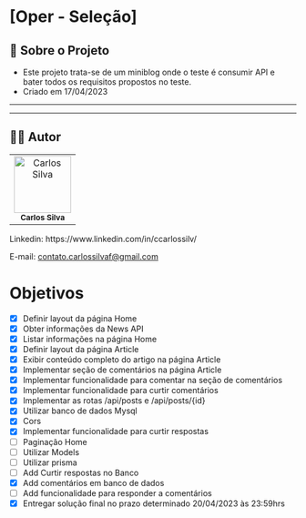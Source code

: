 # [Oper - Seleção]

## :page_facing_up: Sobre o Projeto
- Este projeto trata-se de um miniblog onde o teste é consumir API e bater todos os requisitos propostos no teste.
- Criado em 17/04/2023
---

---
## :man_technologist:  Autor

<table class="author">
  <tr>
    <td align="center">
      <a href="https://www.linkedin.com/in/ccarlossilv/">
       <img src="https://avatars.githubusercontent.com/carloosf" 
        width="100px;" alt="Carlos Silva"/>
        <br/>
        <sub>
          <b>Carlos Silva</b>
        </sub>
      </a>
    </td>
  </tr>
</table>   
   Linkedin:
   https://www.linkedin.com/in/ccarlossilv/
   
   E-mail: contato.carlossilvaf@gmail.com

# Objetivos

- [x]  Definir layout da página Home
- [x]  Obter informações da News API
- [x]  Listar informações na página Home
- [x]  Definir layout da página Article
- [x]  Exibir conteúdo completo do artigo na página Article
- [x]  Implementar seção de comentários na página Article
- [x]  Implementar funcionalidade para comentar na seção de comentários
- [x]  Implementar funcionalidade para curtir comentários
- [x]  Implementar as rotas /api/posts e /api/posts/{id}
- [x]  Utilizar banco de dados Mysql
- [x]  Cors
- [x]  Implementar funcionalidade para curtir respostas
- [ ]  Paginação Home
- [ ]  Utilizar Models
- [ ]  Utilizar prisma
- [ ]  Add Curtir respostas no Banco
- [x]  Add comentários em banco de dados
- [ ]  Add funcionalidade para responder a comentários
- [x]  Entregar solução final no prazo determinado 20/04/2023 às 23:59hrs
